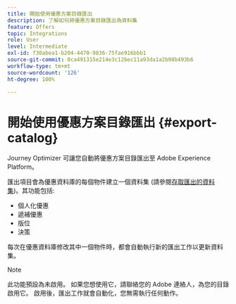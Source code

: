 ```yaml
---
title: 開始使用優惠方案目錄匯出
description: 了解如何將優惠方案目錄匯出為資料集
feature: Offers
topic: Integrations
role: User
level: Intermediate
exl-id: f30abea1-b204-4470-9836-75fae916bbb1
source-git-commit: 0ca491315e214e3c12bec11a93da1a2b98b493b6
workflow-type: tm+mt
source-wordcount: '126'
ht-degree: 100%

---
```


# 開始使用優惠方案目錄匯出 {#export-catalog}

Journey Optimizer 可讓您自動將優惠方案目錄匯出至 Adobe Experience Platform。

匯出項目會為優惠資料庫的每個物件建立一個資料集 (請參閱[存取匯出的資料集](../export-catalog/access-dataset.md))。其功能包括:

* 個人化優惠
* 遞補優惠
* 版位
* 決策

每次在優惠資料庫修改其中一個物件時，都會自動執行新的匯出工作以更新資料集。

>[!NOTE]
>
>此功能預設為未啟用。 如果您想使用它，請聯絡您的 Adobe 連絡人，為您的目錄啟用它。 啟用後，匯出工作就會自動化，您無需執行任何動作。
